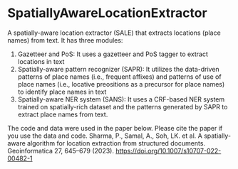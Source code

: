 # SpatiallyAwareLocationExtractor
A spatially-aware location extractor (SALE) that extracts locations (place names) from text. It has three modules:
1. Gazetteer and PoS: It uses a gazetteer and PoS tagger to extract locations in text
2. Spatially-aware pattern recognizer (SAPR): It utilizes the data-driven patterns of place names (i.e., frequent affixes) and patterns of use of place names (i.e., locative preositions as a precursor for place names) to identify place names in text
3. Spatially-aware NER system (SANS): It uses a CRF-based NER system trained on spatially-rich dataset and the patterns generated by SAPR to extract place names from text.

The code and data were used in the paper below. Please cite the paper if you use the data and code.
Sharma, P., Samal, A., Soh, LK. et al. A spatially-aware algorithm for location extraction from structured documents. Geoinformatica 27, 645–679 (2023). https://doi.org/10.1007/s10707-022-00482-1

